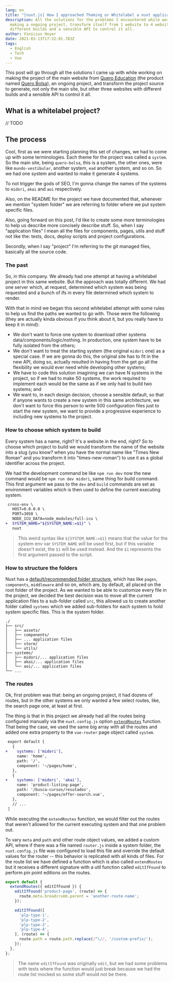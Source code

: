 ```yaml
---
lang: en
title: "[nuxt.js] How I approached Theming or Whitelabel a nuxt application"
description: All the solutions for the problems I encountered while working on
  making a ongoing project, transform itself from 1 website to 4 websites with
  different builds and a sensible API to control it all.
author: Vinícius Hoyer
date: 2021-03-13T17:22:01.783Z
tags:
  - English
  - Tech
  - Vue
---
```

This post will go through all the solutions I came up with while working on making the project of the main website from [Quero Education](http://quero.education/) (the product named [Quero Bolsa](https://querobolsa.com.br/)), an ongoing project, and transform the project source to generate, not only the main site, but other three websites with different builds and a sensible API to control it all.

## What is a whitelabel project?

// TODO

## The process

Cool, first as we were starting planning this set of changes, we had to come up with some terminologies. Each theme for the project was called a `system`. So the main site, being `quero-bolsa`, this is a system, the other ones, were like `mundo-vestibular`, another system, `ead` another system, and so on. So we had one system and wanted to make it generate 4 systems.

To not trigger the gods of SEO, I'm gonna change the names of the systems to `midori`, `akai` and `aoi` respectively.

Also, on the README for the project we have documented that, whenever we mention "system folder" we are referring to folder where we put system specific files.

Also, going forward on this post, I'd like to create some more terminologies to help us describe more concisely describe stuff. So, when I say "application files" I mean all the files for components, pages, utils and stuff not like the: tests, docs, deploy scripts and project configurations.

Secondly, when I say "project" I'm referring to the git managed files, basically all the source code.

### The past

So, in this company. We already had one attempt at having a whitelabel project in this same website. But the approach was totally different. We had one server which, at request, determined which system was being requested and a bunch of ifs in every file determined  which system to render.

With that in mind we began this second whitelabel attempt with some rules to help us find the paths we wanted to go with. Those were the following (they are actually kinda obvious if you think about it, but you really have to keep it in mind):

- We don't want to force one system to download other systems data/components/logic/nothing. In production, one system have to be fully isolated from the others;
- We don't want to treat the starting system (the original `midori` one) as a special case. If we are gonna do this, the original site has to fit in the new API, doing so, actually resulted in having from the get go all the flexibility we would ever need while developing other systems;
- We have to code this solution imagining we can have N systems in the project, so if we had to make 50 systems, the work required to implement each would be the same as if we only had to build two systems; and
- We want to, in each design decision, choose a sensible default, so that if anyone wants to create a new system in this same architecture, we don't want to force this person to write 500 configuration files just to start the new system, we want to provide a progressive experience to including new systems to the project.

### How to choose which system to build

Every system has a name, right? It's a website in the end, right? So to choose which project to build we would transform the name of the website into a slug (you know? when you have the normal name like "Times New Roman" and you transform it into "times-new-roman") to use it as a global identifier across the project.

We had the development command be like `npm run dev` now the new command would be `npm run dev midori`, same thing for build command. This first argument we pass to the `dev` and `build` commands are set as environment variables which is then used to define the current executing system.

```diff
 cross-env \
   HOST=0.0.0.0 \
   PORT=3050 \
   NODE_ICU_DATA=node_modules/full-icu \
+  SYSTEM_NAME="${SYSTEM_NAME:=$1}" \
   nuxt
```

> This weird syntax like `${SYSTEM_NAME:=$1}` means that the value for the system env var `SYSTEM_NAME` will be used first, but if this variable doesn't exist, the `$1` will be used instead. And the `$1` represents the first argument passed to the script.

### How to structure the folders

Nuxt has a [default/recommended folder structure](https://nuxtjs.org/docs/2.x/get-started/directory-structure), which has like `pages`, `components`, `middleware` and so on, which are, by default, all placed on the root folder of the project. As we wanted to be able to customize every file in the project, we decided the best decision was to move all the current application files to a sub-folder called `src`, this allowed us to create another folder called `systems` which we added sub-folders for each system to hold system specific files. This is the system folder.

```
./
├── src/
│   ├── assets/
│   ├── components/
│   ├── ... application files
│   ├── store/
│   └── utils/
├── systems/
│   ├── midori/... application files
│   ├── akai/... application files
│   └── aoi/... application files
└── ...
```

### The routes

Ok, first problem was that: being an ongoing project, it had dozens of routes, but in the other systems we only wanted a few select routes, like, the search page one, at least at first.

The thing is that in this project we already had all the routes being configured manually via the `nuxt.config.js` option [`extendRoutes`](https://nuxtjs.org/docs/2.x/configuration-glossary/configuration-router#extendroutes) function. That being the case, we used the same big array with all the routes and added one extra property to the `vue-router` page object called `system`.

```diff
 export default [
   {
+    systems: ['midori'],
     name: 'home',
     path: '/',
     component: '~/pages/home',
   },
   {
+    systems: ['midori', 'akai'],
     name: 'product-listing-page',
     path: '/busca-cursos/resutados',
     component: '~/pages/offer-search.vue',
   },
   // ...
 ]
```

While executing the `extendRoutes` function, we would filter out the routes that weren't allowed for the current executing system and that one problem out.

To vary `meta` and `path` and other route object values, we added a custom API, where if there was a file named `router.js` inside a system folder, the `nuxt.config.js` file was configured to load this file and override the default values for the router -- this behavior is replicated with all kinds of files. For the route list we have defined a function which is also called `extendRoutes` but it receives a different signature with a util function called `editIfFound` to perform pin point editions on the routes.

```js
export default {
  extendRoutes({ editIfFound }) {
    editIfFound('product-page', (route) => {
      route.meta.breadcrumb.parent = 'another-route-name';
    });

    editIfFound([
      'plp-type-1',
      'plp-type-2',
      'plp-type-3',
      'plp-type-4',
    ], (route) => {
      route.path = route.path.replace(/^\//, '/custom-prefix/');
    });
  },
};
```

> The name `editIfFound` was originally `edit`, but we had some problems with tests where the function would just break because we had the route list mocked so some stuff would not be there.

### 
